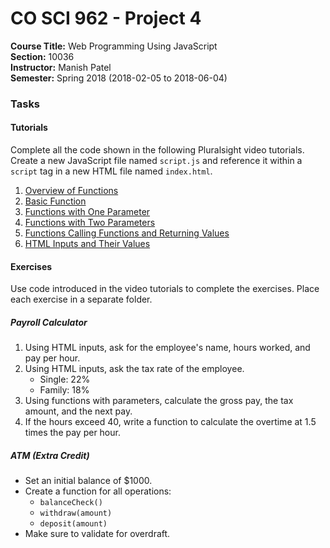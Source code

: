 # CO SCI 962 - Project 4
**Course Title:** Web Programming Using JavaScript<br/>
**Section:** 10036<br/>
**Instructor:** Manish Patel<br/>
**Semester:** Spring 2018 (2018-02-05 to 2018-06-04)<br/>

### Tasks
#### Tutorials
Complete all the code shown in the following Pluralsight video tutorials.
Create a new JavaScript file named `script.js` and reference it within a
`script` tag in a new HTML file named `index.html`.

1. [Overview of Functions](https://app.pluralsight.com/player?course=javascript-project-solar-calculator&author=paul-cheney&name=javascript-project-solar-calculator-m2&clip=0&mode=live)
2. [Basic Function](https://app.pluralsight.com/player?course=javascript-project-solar-calculator&author=paul-cheney&name=javascript-project-solar-calculator-m2&clip=2&mode=live)
3. [Functions with One Parameter](https://app.pluralsight.com/player?course=javascript-project-solar-calculator&author=paul-cheney&name=javascript-project-solar-calculator-m2&clip=3&mode=live)
4. [Functions with Two Parameters](https://app.pluralsight.com/player?course=javascript-project-solar-calculator&author=paul-cheney&name=javascript-project-solar-calculator-m2&clip=4&mode=live)
5. [Functions Calling Functions and Returning Values](https://app.pluralsight.com/player?course=javascript-project-solar-calculator&author=paul-cheney&name=javascript-project-solar-calculator-m2&clip=5&mode=live)
6. [HTML Inputs and Their Values](https://app.pluralsight.com/player?course=javascript-project-solar-calculator&author=paul-cheney&name=javascript-project-solar-calculator-m2&clip=6&mode=live)

#### Exercises
Use code introduced in the video tutorials to complete the exercises. Place
each exercise in a separate folder.

##### Payroll Calculator
1. Using HTML inputs, ask for the employee's name, hours worked, and pay per
hour.
2. Using HTML inputs, ask the tax rate of the employee.
    * Single: 22%
    * Family: 18%
3. Using functions with parameters, calculate the gross pay, the tax amount,
and the next pay.
4. If the hours exceed 40, write a function to calculate the overtime at 1.5
times the pay per hour.

##### ATM (Extra Credit)
* Set an initial balance of $1000.
* Create a function for all operations:
    * `balanceCheck()`
    * `withdraw(amount)`
    * `deposit(amount)`
* Make sure to validate for overdraft.
